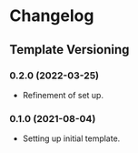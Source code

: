 # Changelog

## Template Versioning

### 0.2.0 (2022-03-25)

* Refinement of set up.

### 0.1.0 (2021-08-04)

* Setting up initial template.
